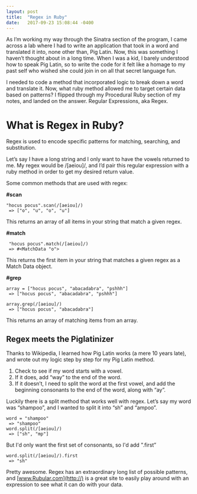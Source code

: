 ```yaml
---
layout: post
title:  "Regex in Ruby"
date:   2017-09-23 15:08:44 -0400
---
```



As I’m working my way through the Sinatra section of the program, I came across a lab where I had to write an application that took in a word and translated it into, none other than, Pig Latin. Now, this was something I haven’t thought about in a long time. When I was a kid, I barely understood how to speak Pig Latin, so to write the code for it felt like a homage to my past self who wished she could join in on all that secret language fun.  

I needed to code a method that incorporated logic to break down a word and translate it. Now, what ruby method allowed me to target certain data based on patterns? I flipped through my Procedural Ruby section of my notes, and landed on the answer. Regular Expressions, aka Regex. 


# **What is Regex in Ruby?**

Regex is used to encode specific patterns for matching, searching, and substitution. 

Let’s say I have a long string and I only want to have the vowels returned to me. My regex would be /[aeiou]/, and I’d pair this regular expression with a ruby method in order to get my desired return value. 

Some common methods that are used with regex:

**#scan**
```
"hocus pocus".scan(/[aeiou]/)
 => ["o", "u", "o", "u"] 
```

This returns an array of all items in your string that match a given regex. 

**#match**

```
 "hocus pocus".match(/[aeiou]/)
 => #<MatchData "o"> 
```

This returns the first item in your string that matches a given regex as a Match Data object. 



**#grep**

```
array = ["hocus pocus", "abacadabra", "pshhh"]
 => ["hocus pocus", "abacadabra", "pshhh"] 
 
array.grep(/[aeiou]/)
 => ["hocus pocus", "abacadabra"] 
```
 
 This returns an array of matching items from an array. 

 

## **Regex meets the Piglatinizer**

Thanks to Wikipedia, I learned how Pig Latin works (a mere 10 years late), and wrote out my logic step by step for my Pig Latin method. 

1. Check to see if my word starts with a vowel.
2. If it does, add “way” to the end of the word.
3. If it doesn’t, I need to split the word at the first vowel, and add the beginning consonants to the end of the word, along with “ay”.

Luckily there is a split method that works well with regex. Let’s say my word was “shampoo”, and I wanted to split it into “sh” and “ampoo”. 

```
word = "shampoo"
 => "shampoo" 
word.split(/[aeiou]/)
 => ["sh", "mp"] 
```

But I'd only want the first set of consonants, so I'd add  ".first”  

```
word.split(/[aeiou]/).first 
 => "sh" 
```

 
Pretty awesome. Regex has an extraordinary long list of possible patterns, and [www.Rubular.com](http://) is a great site to easily play around with an expression to see what it can do with your data. 


